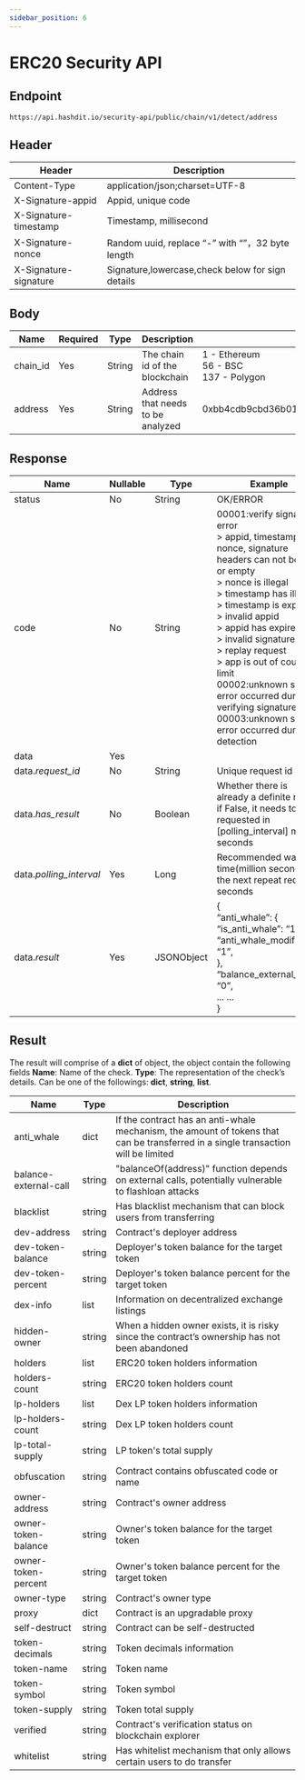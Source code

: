 ```yaml
---
sidebar_position: 6
---
```


# ERC20 Security API

## Endpoint
``` 
https://api.hashdit.io/security-api/public/chain/v1/detect/address
```

## Header
|Header|	Description|
| ----------- | 	----------- |
|Content-Type|	application/json;charset=UTF-8|
|X-Signature-appid|	Appid, unique code|
|X-Signature-timestamp|	Timestamp, millisecond|
|X-Signature-nonce|	Random uuid, replace “-” with “”，32 byte length|
|X-Signature-signature|	Signature,lowercase,check below for sign details|

## Body
|Name|	Required|	Type|	Description|	Example|
| ----------- | 	----------- |	----------- |	----------- |	----------- |
|chain_id|	Yes|	String|	The chain id of the blockchain|	1 - Ethereum <br /> 56 - BSC <br /> 137 - Polygon|
|address|	Yes|	String|	Address that needs to be analyzed|	0xbb4cdb9cbd36b01bd1cbaebf2de08d9173bc095c|

## Response
|Name|	Nullable|	Type|	Example|
| ----------- | 	----------- |	----------- |	----------- |
|status|	No|	String|	OK/ERROR|
|code|	No|	String|	00001:verify signature error <br /> > appid, timestamp, nonce, signature headers can not be null or empty <br /> > nonce is illegal <br /> > timestamp has illegal <br /> > timestamp is expired <br /> > invalid appid <br /> > appid has expired <br /> > invalid signature <br /> > replay request <br /> > app is out of count limit <br /> 00002:unknown server error occurred during verifying signature <br /> 00003:unknown server error occurred during detection| 
| data|	Yes| 	|	|
|data.*request_id*|	No|	String|	Unique request id|
|data.*has_result*|	No|	Boolean|	Whether there is already a definite result, if False, it needs to be requested in [polling_interval] million seconds|
|data.*polling_interval*|	Yes|	Long|	Recommended waiting time(million seconds) to the next repeat request. seconds|
|data.*result*|	Yes|	JSONObject| { <br /> “anti_whale”: { <br />  “is_anti_whale”: “1”, <br /> “anti_whale_modifiable”: “1”, <br /> }, <br /> “balance_external_call”: “0”, <br /> ... ... <br /> }|


## Result
The result will comprise of a **dict** of object, the object contain the following fields
**Name**: Name of the check.
**Type**: The representation of the check’s details. Can be one of the followings: **dict**, **string**, **list**.

|Name|	Type| Description|
| ----------- | 	----------- | 	----------- |
|anti_whale|	dict|	If the contract has an anti-whale mechanism, the amount of tokens that can be transferred in a single transaction will be limited|
|balance-external-call|	string|	"balanceOf(address)" function depends on external calls, potentially vulnerable to flashloan attacks|
|blacklist|	string|	Has blacklist mechanism that can block users from transferring|
|dev-address|	string|	Contract's deployer address|
|dev-token-balance|	string|	Deployer's token balance for the target token|
|dev-token-percent|	string|	Deployer's token balance percent for the target token|
|dex-info|	list|	Information on decentralized exchange listings|
|hidden-owner|	string|	When a hidden owner exists, it is risky since the contract’s ownership has not been abandoned|
|holders|	list|	ERC20 token holders information|
|holders-count|	string|	ERC20 token holders count|
|lp-holders|	list|	Dex LP token holders information|
|lp-holders-count|	string|	Dex LP token holders count|
|lp-total-supply|	string|	LP token's total supply|
|obfuscation|	string|	Contract contains obfuscated code or name|
|owner-address|	string|	Contract's owner address|
|owner-token-balance|	string|	Owner's token balance for the target token|
|owner-token-percent|	string|	Owner's token balance percent for the target token|
|owner-type|	string|	Contract's owner type|
|proxy|	dict|	Contract is an upgradable proxy|
|self-destruct|	string|	Contract can be self-destructed|
|token-decimals|	string|	Token decimals information|
|token-name|	string|	Token name|
|token-symbol|	string|	Token symbol|
|token-supply|	string|	Token total supply|
|verified|	string|	Contract's verification status on blockchain explorer|
|whitelist|	string|	Has whitelist mechanism that only allows certain users to do transfer|
